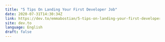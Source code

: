 ```yaml
---
title: "5 Tips On Landing Your First Developer Job"
date: 2020-07-31T14:30:34Z
link: https://dev.to/emmabostian/5-tips-on-landing-your-first-developer-job-3hc9?utm_medium=RSS&utm_source=news.12bit.vn
site: dev.to
language: English
draft: false
---
```

